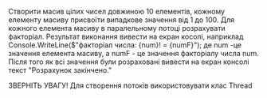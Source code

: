 Створити масив цілих чисел довжиною 10 елементів, кожному елементу масиву присвоїти випадкове значення  від 1 до 100.
Для кожного елемента масиву в паралельному потоці розрахувати  факторіал. Результат виконання вивести на екран косолі, наприклад Console.WriteLine($"факторіал числа: {num}! = {numF}");  де num -це значення елемента масиву, а  numF  - це значення факторіалу числа num.
Після того як всі значення були розраховані вивести на екран консолі текст "Розрахунок закінчено."

ЗВЕРНІТЬ УВАГУ! Для створення потоків використовувати клас Thread
